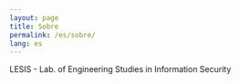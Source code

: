 ```yaml
---
layout: page
title: Sobre
permalink: /es/sobre/
lang: es
---
```


LESIS - Lab. of Engineering Studies in Information Security
